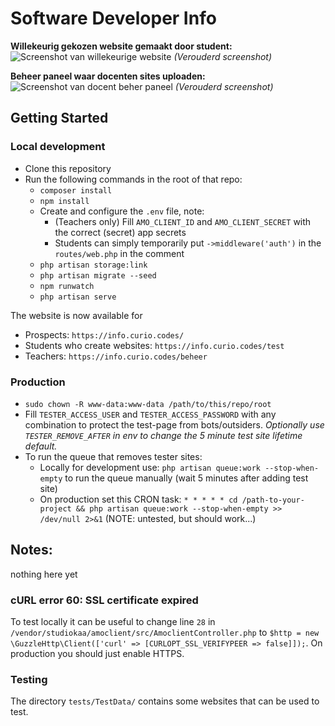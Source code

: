 # Software Developer Info

**Willekeurig gekozen website gemaakt door student:**
![Screenshot van willekeurige website](.github/screenshot-student.png)
*(Verouderd screenshot)*

**Beheer paneel waar docenten sites uploaden:**
![Screenshot van docent beher paneel](.github/screenshot-manage.png)
*(Verouderd screenshot)*

## Getting Started

### Local development
* Clone this repository
* Run the following commands in the root of that repo:
    * `composer install`
    * `npm install`
    * Create and configure the `.env` file, note:
        * (Teachers only) Fill `AMO_CLIENT_ID` and `AMO_CLIENT_SECRET` with the correct (secret) app secrets
        * Students can simply temporarily put `->middleware('auth')` in the `routes/web.php` in the comment
    * `php artisan storage:link`
    * `php artisan migrate --seed`
    * `npm runwatch`
    * `php artisan serve`

The website is now available for
* Prospects: `https://info.curio.codes/`
* Students who create websites: `https://info.curio.codes/test`
* Teachers: `https://info.curio.codes/beheer`

### Production
* `sudo chown -R www-data:www-data /path/to/this/repo/root`
* Fill `TESTER_ACCESS_USER` and `TESTER_ACCESS_PASSWORD` with any combination to protect the test-page from bots/outsiders. *Optionally use `TESTER_REMOVE_AFTER` in env to change the 5 minute test site lifetime default.*
* To run the queue that removes tester sites:
    * Locally for development use: `php artisan queue:work --stop-when-empty` to run the queue manually (wait 5 minutes after adding test site)
    * On production set this CRON task: `* * * * * cd /path-to-your-project && php artisan queue:work --stop-when-empty >> /dev/null 2>&1` (NOTE: untested, but should work...)

## Notes:
nothing here yet

### cURL error 60: SSL certificate expired
To test locally it can be useful to change line `28` in `/vendor/studiokaa/amoclient/src/AmoclientController.php` to `$http = new \GuzzleHttp\Client(['curl' => [CURLOPT_SSL_VERIFYPEER => false]]);`. On production you should just enable HTTPS.

### Testing
The directory `tests/TestData/` contains some websites that can be used to test.